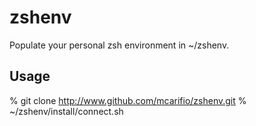 # zshenv

Populate your personal zsh environment in ~/zshenv.

## Usage

% git clone http://www.github.com/mcarifio/zshenv.git
% ~/zshenv/install/connect.sh


